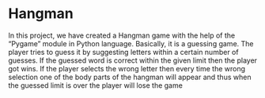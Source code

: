 # Hangman
In this project, we have created a Hangman game with the help of the “Pygame” module in Python language. Basically, it is a guessing game. The player tries to guess it by suggesting letters within a certain number of guesses. If the guessed word is correct within the given limit then the player got wins. If the player selects the wrong letter then every time the wrong selection one of the body parts of the hangman will appear and thus when the guessed limit is over the player will lose the game
